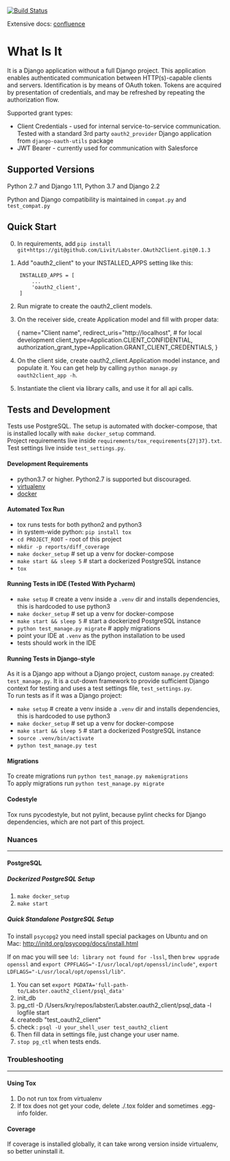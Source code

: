 [![Build Status](https://drone.labster.com/api/badges/Livit/Labster.OAuth2Client/status.svg)](https://drone.labster.com/Livit/Labster.OAuth2Client)

Extensive docs: [confluence](https://liv-it.atlassian.net/wiki/spaces/WEB/pages/891191387/OAuth2Client+documentation)

What Is It
=====
It is a Django application without a full Django project.
This application enables authenticated communication between HTTP(s)-capable
clients and servers. Identification is by means of OAuth token. Tokens are
acquired by presentation of credentials, and may be refreshed by repeating
the authorization flow.

Supported grant types:
- Client Credentials - used for internal service-to-service communication.
Tested with a standard 3rd party `oauth2_provider` Django application from
`django-oauth-utils` package
- JWT Bearer - currently used for communication with Salesforce

Supported Versions
------------------
Python 2.7 and Django 1.11,
Python 3.7 and Django 2.2

Python and Django compatibility is maintained in `compat.py` and `test_compat.py`

Quick Start
-----------

0. In requirements, add `pip install git+https://git@github.com/Livit/Labster.OAuth2Client.git@0.1.3`

1. Add "oauth2_client" to your INSTALLED_APPS setting like this:

```
    INSTALLED_APPS = [
        ...
        'oauth2_client',
    ]
```

2. Run migrate to create the oauth2_client models.

3. On the receiver side, create Application model and fill with proper data:

    {
        name="Client name",
        redirect_uris="http://localhost",  # for local development
        client_type=Application.CLIENT_CONFIDENTIAL,
        authorization_grant_type=Application.GRANT_CLIENT_CREDENTIALS,
    }

4. On the client side, create oauth2_client.Application model instance, and
populate it. You can get help by calling `python manage.py oauth2client_app -h`.

5. Instantiate the client via library calls, and use it for all api calls.


Tests and Development
---------------------
Tests use PostgreSQL. The setup is automated with docker-compose, that is
installed locally with `make docker_setup` command.  
Project requirements live inside `requirements/tox_requirements{27|37}.txt`.  
Test settings live inside `test_settings.py`.


#### Development Requirements
- python3.7 or higher. Python2.7 is supported but discouraged.
- [virtualenv](https://virtualenv.pypa.io/en/latest/)
- [docker](https://docs.docker.com/install/)

#### Automated Tox Run
- tox runs tests for both python2 and python3
- in system-wide python: `pip install tox`
- `cd PROJECT_ROOT` - root of this project
- `mkdir -p reports/diff_coverage`
- `make docker_setup`  # set up a venv for docker-compose
- `make start && sleep 5`  # start a dockerized PostgreSQL instance
- `tox`

#### Running Tests in IDE (Tested With Pycharm)
- `make setup`  # create a venv inside a `.venv` dir and installs dependencies,
this is hardcoded to use python3
- `make docker_setup`  # set up a venv for docker-compose
- `make start && sleep 5`  # start a dockerized PostgreSQL instance
- `python test_manage.py migrate`  # apply migrations
- point your IDE at `.venv` as the python installation to be used
- tests should work in the IDE

#### Running Tests in Django-style
As it is a Django app without a Django project, custom `manage.py` created:
`test_manage.py`. It is a cut-down framework to provide sufficient Django
context for testing and uses a test settings file, `test_settings.py`.  
To run tests as if it was a Django project:
- `make setup`  # create a venv inside a `.venv` dir and installs dependencies,
this is hardcoded to use python3
- `make docker_setup`  # set up a venv for docker-compose
- `make start && sleep 5`  # start a dockerized PostgreSQL instance
- `source .venv/bin/activate`
- `python test_manage.py test`


#### Migrations
To create migrations run `python test_manage.py makemigrations`  
To apply migrations run `python test_manage.py migrate`

#### Codestyle
Tox runs pycodestyle, but not pylint, because pylint checks for Django
dependencies, which are not part of this project.

### Nuances
-----------

#### PostgreSQL

##### Dockerized PostgreSQL Setup
1. `make docker_setup`
2. `make start`

##### Quick Standalone PostgreSQL Setup
To install `psycopg2` you need install special packages on Ubuntu and on Mac:
http://initd.org/psycopg/docs/install.html

If on mac you will see `ld: library not found for -lssl`, then
`brew upgrade openssl` and `export CPPFLAGS="-I/usr/local/opt/openssl/include"`,
`export LDFLAGS="-L/usr/local/opt/openssl/lib"`.

1. You can set `export PGDATA='full-path-to/Labster.oauth2_client/psql_data'`
2. init_db
3. pg_ctl -D /Users/kry/repos/labster/Labster.oauth2_client/psql_data -l logfile start
4. createdb "test_oauth2_client"
5. check : `psql -U your_shell_user test_oauth2_client`
6. Then fill data in settings file, just change your user name.
7. `stop pg_ctl` when tests ends.

### Troubleshooting
-------------------

#### Using Tox
1. Do not run tox from virtualenv
2. If tox does not get your code, delete ./.tox folder and sometimes .egg-info
folder.

#### Coverage
If coverage is installed globally, it can take wrong version inside virtualenv,
so better uninstall it.
